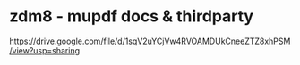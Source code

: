 # zdm8 - mupdf docs & thirdparty

https://drive.google.com/file/d/1sqV2uYCjVw4RVOAMDUkCneeZTZ8xhPSM/view?usp=sharing
